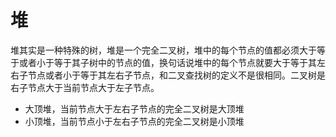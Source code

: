 # 堆
堆其实是一种特殊的树，堆是一个完全二叉树，堆中的每个节点的值都必须大于等于或者小于等于其子树中的节点的值，换句话说堆中的每个节点就要大于等于其左右子节点或者小于等于其左右子节点，和二叉查找树的定义不是很相同。二叉树是右子节点大于当前节点大于左子节点。

- 大顶堆，当前节点大于左右子节点的完全二叉树是大顶堆
- 小顶堆，当前节点小于左右子节点的完全二叉树是小顶堆